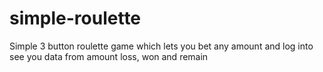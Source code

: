 # simple-roulette
Simple 3 button roulette game which lets you bet any amount and log into see you data from amount loss, won and remain
